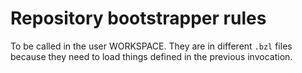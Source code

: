 # Repository bootstrapper rules

To be called in the user WORKSPACE. They are in different `.bzl` files
because they need to load things defined in the previous invocation.
